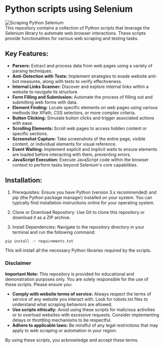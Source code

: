# Python scripts using Selenium
![Scraping Python Selenium](https://ibb.co/QX5nZqd) <br>
This repository contains a collection of Python scripts that leverage the Selenium library to automate web browser interactions. These scripts provide functionalities for various web scraping and testing tasks.

## Key Features:
* __Parsers:__ Extract and process data from web pages using a variety of parsing techniques.
* __Anti-Detection with Tests:__ Implement strategies to evade website anti-bot measures, along with tests to verify effectiveness.
* __Internal Links Scanner:__ Discover and explore internal links within a website to navigate its structure.
* __Form Filling and Submission:__ Automate the process of filling out and submitting web forms with data.
* __Element Finding:__ Locate specific elements on web pages using various methods like XPath, CSS selectors, or more complex criteria.
* __Button Clicking:__ Simulate button clicks and trigger associated actions with ease.
* __Scrolling Elements:__ Scroll web pages to access hidden content or specific sections.
* __Screenshot Capture:__ Take screenshots of the entire page, visible content, or individual elements for visual reference.
* __Event Waiting:__ Implement explicit and implicit waits to ensure elements are loaded before interacting with them, preventing errors.
* __JavaScript Execution:__ Execute JavaScript code within the browser context to perform tasks beyond Selenium's core capabilities.

## Installation:
1. Prerequisites: Ensure you have Python (version 3.x recommended) and pip (the Python package manager) installed on your system. You can typically find installation instructions online for your operating system.

2. Clone or Download Repository: Use Git to clone this repository or download it as a ZIP archive.

3. Install Dependencies: Navigate to the repository directory in your terminal and run the following command:
```Bash
pip install -r requirements.txt
```
This will install all the necessary Python libraries required by the scripts.

### Disclaimer

**Important Note:** This repository is provided for educational and demonstration purposes only. You are solely responsible for the use of these scripts. Please ensure you:

* **Comply with website terms of service:** Always respect the terms of service of any website you interact with. Look for robots.txt files to understand what scraping behaviors are allowed.
* **Use scripts ethically:**  Avoid using these scripts for malicious activities or to overload websites with excessive requests. Consider implementing delays or throttling mechanisms to be respectful.
* **Adhere to applicable laws:** Be mindful of any legal restrictions that may apply to web scraping or automation in your region.

By using these scripts, you acknowledge and accept these terms.

